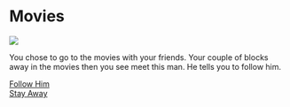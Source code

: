 # Movies

![](Movies.jpg)

You chose to go to the movies with your friends. Your couple of blocks away in the movies then you see meet this man. He tells you to follow him.

 [Follow Him](follow)    
 [Stay Away](stay-away)
